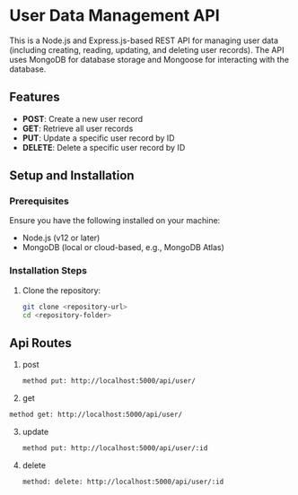 # User Data Management API

This is a Node.js and Express.js-based REST API for managing user data (including creating, reading, updating, and deleting user records). The API uses MongoDB for database storage and Mongoose for interacting with the database.

## Features
- **POST**: Create a new user record
- **GET**: Retrieve all user records
- **PUT**: Update a specific user record by ID
- **DELETE**: Delete a specific user record by ID

## Setup and Installation

### Prerequisites
Ensure you have the following installed on your machine:
- Node.js (v12 or later)
- MongoDB (local or cloud-based, e.g., MongoDB Atlas)

### Installation Steps

1. Clone the repository:
   ```bash
   git clone <repository-url>
   cd <repository-folder>
   ```
   
## Api Routes

1. post
   ```bash
   method put: http://localhost:5000/api/user/
   ```

2. get
  ```bash
  method get: http://localhost:5000/api/user/
  ```

3. update
   ```bash
   method put: http://localhost:5000/api/user/:id
   ```
   
4. delete
   ```bash
   method: delete: http://localhost:5000/api/user/:id
   ```

